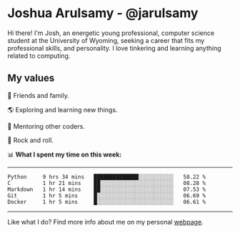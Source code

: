 # Joshua Arulsamy - @jarulsamy

Hi there! I'm Josh, an energetic young professional, computer science student at the University of Wyoming, seeking a career that fits my professional skills, and personality. I love tinkering and learning anything related to computing.

## My values

:yellow_heart: Friends and family.

:earth_americas: Exploring and learning new things.

:book: Mentoring other coders.

:guitar: Rock and roll.

:bar_chart: **What I spent my time on this week:**

------
<!--START_SECTION:waka-->
```text
Python     9 hrs 34 mins   ██████████████░░░░░░░░░░░   58.22 % 
C          1 hr 21 mins    ██░░░░░░░░░░░░░░░░░░░░░░░   08.28 % 
Markdown   1 hr 14 mins    ██░░░░░░░░░░░░░░░░░░░░░░░   07.53 % 
Git        1 hr 5 mins     █░░░░░░░░░░░░░░░░░░░░░░░░   06.69 % 
Docker     1 hr 5 mins     █░░░░░░░░░░░░░░░░░░░░░░░░   06.61 %
```
<!--END_SECTION:waka-->
------

Like what I do? Find more info about me on my personal [webpage](https://arulsamy.me).
